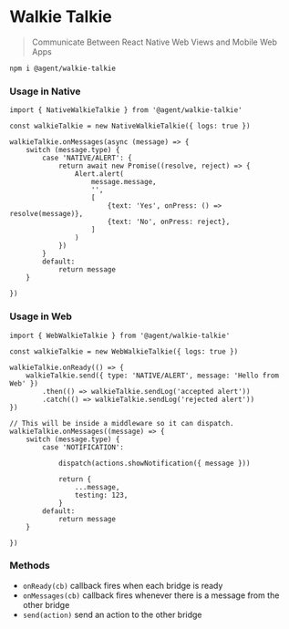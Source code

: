 # Walkie Talkie

> Communicate Between React Native Web Views and Mobile Web Apps

```
npm i @agent/walkie-talkie
```

### Usage in Native
```
import { NativeWalkieTalkie } from '@agent/walkie-talkie'

const walkieTalkie = new NativeWalkieTalkie({ logs: true })

walkieTalkie.onMessages(async (message) => {
    switch (message.type) {
        case 'NATIVE/ALERT': {
            return await new Promise((resolve, reject) => {
                Alert.alert(
                    message.message,
                    '',
                    [
                        {text: 'Yes', onPress: () => resolve(message)},
                        {text: 'No', onPress: reject},
                    ]
                )
            })
        }
        default:
            return message
    }

})
```

### Usage in Web
```
import { WebWalkieTalkie } from '@agent/walkie-talkie'

const walkieTalkie = new WebWalkieTalkie({ logs: true })

walkieTalkie.onReady(() => {
    walkieTalkie.send({ type: 'NATIVE/ALERT', message: 'Hello from Web' })
        .then(() => walkieTalkie.sendLog('accepted alert'))
        .catch(() => walkieTalkie.sendLog('rejected alert'))
})

// This will be inside a middleware so it can dispatch.
walkieTalkie.onMessages((message) => {
    switch (message.type) {
        case 'NOTIFICATION':

            dispatch(actions.showNotification({ message }))

            return {
                ...message,
                testing: 123,
            }
        default:
            return message
    }

})
```

### Methods

* `onReady(cb)` callback fires when each bridge is ready
* `onMessages(cb)` callback fires whenever there is a message from the other bridge
* `send(action)` send an action to the other bridge
